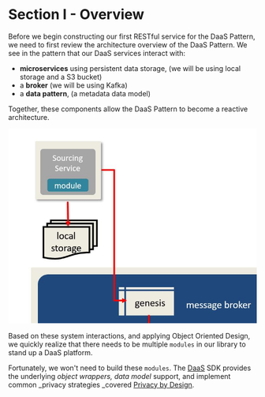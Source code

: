 # Section I - Overview

Before we begin constructing our first RESTful service for the DaaS Pattern, we need to first review the architecture overview of the DaaS Pattern. We see in the pattern that our DaaS services interact with:

* **microservices** using persistent data storage, (we will be using local storage and a S3 bucket)&#x20;
* a **broker** (we will be using Kafka)
* a **data pattern**, (a metadata data model)&#x20;

Together, these components allow the DaaS Pattern to become a reactive architecture.

![](../.gitbook/assets/overview-02.jpg)

Based on these system interactions, and applying Object Oriented Design, we quickly realize that there needs to be multiple `modules` in our library to stand up a DaaS platform.

Fortunately, we won't need to build these `modules`.  The [DaaS](https://crates.io/crates/daas) SDK provides the underlying _object wrappers,_ _data model_ support, and implement common _privacy strategies _covered  [Privacy by Design](https://crates.io/crates/pbd).
